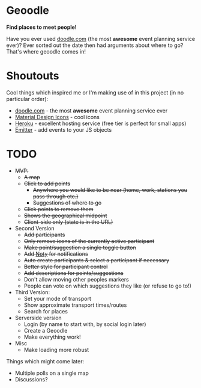 # Geoodle

**Find places to meet people!**

Have you ever used [doodle.com](https://doodle.com) (the most **awesome** event planning service ever)? Ever sorted out the date then had arguments about where to go? That's where geoodle comes in!


# Shoutouts

Cool things which inspired me or I'm making use of in this project (in no particular order):
* [doodle.com](https://doodle.com) - the most **awesome** event planning service ever
* [Material Design Icons](https://material.io/icons/) - cool icons
* [Heroku](https://heroku.com) - excellent hosting service (free tier is perfect for small apps)
* [Emitter](https://github.com/component/emitter) - add events to your JS objects


# TODO

* ~~MVP:~~
  * ~~A map~~
  * ~~Click to add points~~
    * ~~Anywhere you would like to be near (home, work, stations you pass through etc.)~~
    * ~~Suggestions of where to go~~
  * ~~Click points to remove them~~
  * ~~Shows the geographical midpoint~~
  * ~~Client-side only (state is in the URL)~~
* Second Version
  * ~~Add participants~~
  * ~~Only remove icons of the currently active participant~~
  * ~~Make point/suggestion a single toggle button~~
  * ~~Add [Noty](http://ned.im/noty/) for notifications~~
  * ~~Auto create participants & select a participant if necessary~~
  * ~~Better style for participant control~~
  * ~~Add descriptions for points/suggestions~~
  * Don't allow moving other peoples markers
  * People can vote on which suggestions they like (or refuse to go to!)
* Third Version:
  * Set your mode of transport
  * Show approximate transport times/routes
  * Search for places
* Serverside version
  * Login (by name to start with, by social login later)
  * Create a Geoodle
  * Make everything work!
* Misc
  * Make loading more robust


Things which might come later:

* Multiple polls on a single map
* Discussions?
